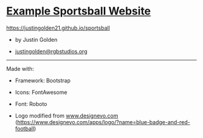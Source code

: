 # [Example Sportsball Website](https://justingolden21.github.io/sportsball)

https://justingolden21.github.io/sportsball
  
- by Justin Golden

- justingolden@rgbstudios.org

<hr>

Made with:

- Framework: Bootstrap

- Icons: FontAwesome

- Font: Roboto

- Logo modified from www.designevo.com (https://www.designevo.com/apps/logo/?name=blue-badge-and-red-football)
